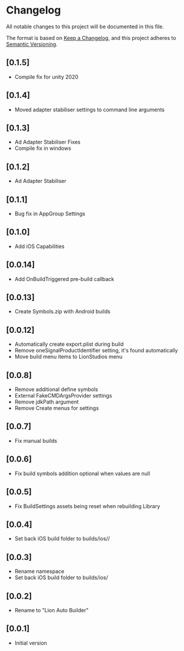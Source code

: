 # Changelog
All notable changes to this project will be documented in this file.

The format is based on [Keep a Changelog](https://keepachangelog.com/en/1.0.0/),
and this project adheres to [Semantic Versioning](https://semver.org/spec/v2.0.0.html).

## [0.1.5]
- Compile fix for unity 2020

## [0.1.4]
- Moved adapter stabiliser settings to command line arguments

## [0.1.3]
- Ad Adapter Stabiliser Fixes
- Compile fix in windows

## [0.1.2]
- Ad Adapter Stabiliser

## [0.1.1]
- Bug fix in AppGroup Settings

## [0.1.0]
- Add iOS Capabilities

## [0.0.14]
- Add OnBuildTriggered pre-build callback

## [0.0.13]
- Create Symbols.zip with Android builds

## [0.0.12]
- Automatically create export.plist during build
- Remove oneSignalProductIdentifier setting, it's found automatically
- Move build menu items to LionStudios menu

## [0.0.8]
- Remove additional define symbols
- External FakeCMDArgsProvider settings
- Remove jdkPath argument
- Remove Create menus for settings

## [0.0.7]
- Fix manual builds

## [0.0.6]
- Fix build symbols addition optional when values are null

## [0.0.5]
- Fix BuildSettings assets being reset when rebuilding Library

## [0.0.4]
- Set back iOS build folder to builds/ios/<environment>/<buildName>

## [0.0.3]
- Rename namespace
- Set back iOS build folder to builds/ios/<buildName>

## [0.0.2]
- Rename to "Lion Auto Builder"

## [0.0.1]
 - Initial version